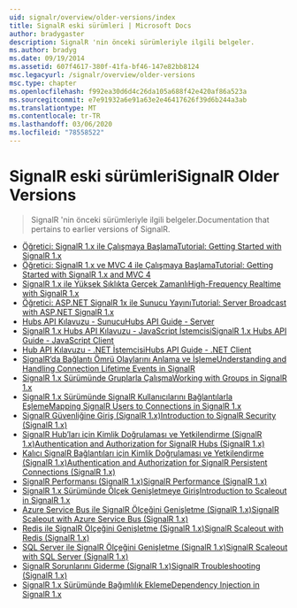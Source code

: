 ```yaml
---
uid: signalr/overview/older-versions/index
title: SignalR eski sürümleri | Microsoft Docs
author: bradygaster
description: SignalR 'nin önceki sürümleriyle ilgili belgeler.
ms.author: bradyg
ms.date: 09/19/2014
ms.assetid: 607f4617-380f-41fa-bf46-147e82bb8124
msc.legacyurl: /signalr/overview/older-versions
msc.type: chapter
ms.openlocfilehash: f992ea30d6d4c26da105a688f42e420af86a523a
ms.sourcegitcommit: e7e91932a6e91a63e2e46417626f39d6b244a3ab
ms.translationtype: MT
ms.contentlocale: tr-TR
ms.lasthandoff: 03/06/2020
ms.locfileid: "78558522"
---
```

# <a name="signalr-older-versions"></a><span data-ttu-id="c1a9f-103">SignalR eski sürümleri</span><span class="sxs-lookup"><span data-stu-id="c1a9f-103">SignalR Older Versions</span></span>

> <span data-ttu-id="c1a9f-104">SignalR 'nin önceki sürümleriyle ilgili belgeler.</span><span class="sxs-lookup"><span data-stu-id="c1a9f-104">Documentation that pertains to earlier versions of SignalR.</span></span>

- [<span data-ttu-id="c1a9f-105">Öğretici: SignalR 1.x ile Çalışmaya Başlama</span><span class="sxs-lookup"><span data-stu-id="c1a9f-105">Tutorial: Getting Started with SignalR 1.x</span></span>](tutorial-getting-started-with-signalr.md)
- [<span data-ttu-id="c1a9f-106">Öğretici: SignalR 1.x ve MVC 4 ile Çalışmaya Başlama</span><span class="sxs-lookup"><span data-stu-id="c1a9f-106">Tutorial: Getting Started with SignalR 1.x and MVC 4</span></span>](tutorial-getting-started-with-signalr-and-mvc-4.md)
- [<span data-ttu-id="c1a9f-107">SignalR 1.x ile Yüksek Sıklıkta Gerçek Zamanlı</span><span class="sxs-lookup"><span data-stu-id="c1a9f-107">High-Frequency Realtime with SignalR 1.x</span></span>](tutorial-high-frequency-realtime-with-signalr.md)
- [<span data-ttu-id="c1a9f-108">Öğretici: ASP.NET SignalR 1x ile Sunucu Yayını</span><span class="sxs-lookup"><span data-stu-id="c1a9f-108">Tutorial: Server Broadcast with ASP.NET SignalR 1.x</span></span>](tutorial-server-broadcast-with-aspnet-signalr.md)
- [<span data-ttu-id="c1a9f-109">Hubs API Kılavuzu - Sunucu</span><span class="sxs-lookup"><span data-stu-id="c1a9f-109">Hubs API Guide - Server</span></span>](signalr-1x-hubs-api-guide-server.md)
- [<span data-ttu-id="c1a9f-110">SignalR 1.x Hubs API Kılavuzu - JavaScript İstemcisi</span><span class="sxs-lookup"><span data-stu-id="c1a9f-110">SignalR 1.x Hubs API Guide - JavaScript Client</span></span>](signalr-1x-hubs-api-guide-javascript-client.md)
- [<span data-ttu-id="c1a9f-111">Hub API Kılavuzu - .NET İstemcisi</span><span class="sxs-lookup"><span data-stu-id="c1a9f-111">Hubs API Guide - .NET Client</span></span>](signalr-1x-hubs-api-guide-net-client.md)
- [<span data-ttu-id="c1a9f-112">SignalR’da Bağlantı Ömrü Olaylarını Anlama ve İşleme</span><span class="sxs-lookup"><span data-stu-id="c1a9f-112">Understanding and Handling Connection Lifetime Events in SignalR</span></span>](handling-connection-lifetime-events.md)
- [<span data-ttu-id="c1a9f-113">SignalR 1.x Sürümünde Gruplarla Çalışma</span><span class="sxs-lookup"><span data-stu-id="c1a9f-113">Working with Groups in SignalR 1.x</span></span>](working-with-groups.md)
- [<span data-ttu-id="c1a9f-114">SignalR 1.x Sürümünde SignalR Kullanıcılarını Bağlantılarla Eşleme</span><span class="sxs-lookup"><span data-stu-id="c1a9f-114">Mapping SignalR Users to Connections in SignalR 1.x</span></span>](mapping-users-to-connections.md)
- [<span data-ttu-id="c1a9f-115">SignalR Güvenliğine Giriş (SignalR 1.x)</span><span class="sxs-lookup"><span data-stu-id="c1a9f-115">Introduction to SignalR Security (SignalR 1.x)</span></span>](introduction-to-security.md)
- [<span data-ttu-id="c1a9f-116">SignalR Hub’ları için Kimlik Doğrulaması ve Yetkilendirme (SignalR 1.x)</span><span class="sxs-lookup"><span data-stu-id="c1a9f-116">Authentication and Authorization for SignalR Hubs (SignalR 1.x)</span></span>](hub-authorization.md)
- [<span data-ttu-id="c1a9f-117">Kalıcı SignalR Bağlantıları için Kimlik Doğrulaması ve Yetkilendirme (SignalR 1.x)</span><span class="sxs-lookup"><span data-stu-id="c1a9f-117">Authentication and Authorization for SignalR Persistent Connections (SignalR 1.x)</span></span>](persistent-connection-authorization.md)
- [<span data-ttu-id="c1a9f-118">SignalR Performansı (SignalR 1.x)</span><span class="sxs-lookup"><span data-stu-id="c1a9f-118">SignalR Performance (SignalR 1.x)</span></span>](signalr-performance.md)
- [<span data-ttu-id="c1a9f-119">SignalR 1.x Sürümünde Ölçek Genişletmeye Giriş</span><span class="sxs-lookup"><span data-stu-id="c1a9f-119">Introduction to Scaleout in SignalR 1.x</span></span>](scaleout-in-signalr.md)
- [<span data-ttu-id="c1a9f-120">Azure Service Bus ile SignalR Ölçeğini Genişletme (SignalR 1.x)</span><span class="sxs-lookup"><span data-stu-id="c1a9f-120">SignalR Scaleout with Azure Service Bus (SignalR 1.x)</span></span>](scaleout-with-windows-azure-service-bus.md)
- [<span data-ttu-id="c1a9f-121">Redis ile SignalR Ölçeğini Genişletme (SignalR 1.x)</span><span class="sxs-lookup"><span data-stu-id="c1a9f-121">SignalR Scaleout with Redis (SignalR 1.x)</span></span>](scaleout-with-redis.md)
- [<span data-ttu-id="c1a9f-122">SQL Server ile SignalR Ölçeğini Genişletme (SignalR 1.x)</span><span class="sxs-lookup"><span data-stu-id="c1a9f-122">SignalR Scaleout with SQL Server (SignalR 1.x)</span></span>](scaleout-with-sql-server.md)
- [<span data-ttu-id="c1a9f-123">SignalR Sorunlarını Giderme (SignalR 1.x)</span><span class="sxs-lookup"><span data-stu-id="c1a9f-123">SignalR Troubleshooting (SignalR 1.x)</span></span>](troubleshooting.md)
- [<span data-ttu-id="c1a9f-124">SignalR 1.x Sürümünde Bağımlılık Ekleme</span><span class="sxs-lookup"><span data-stu-id="c1a9f-124">Dependency Injection in SignalR 1.x</span></span>](dependency-injection.md)
